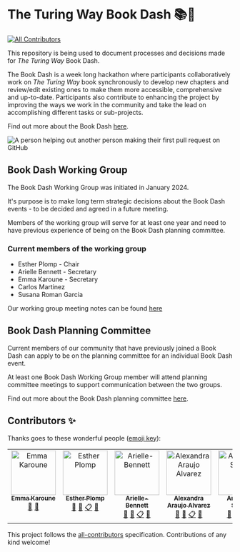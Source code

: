 # The Turing Way Book Dash 📚💨
<!-- ALL-CONTRIBUTORS-BADGE:START - Do not remove or modify this section -->
[![All Contributors](https://img.shields.io/badge/all_contributors-5-orange.svg?style=flat-square)](#contributors-)
<!-- ALL-CONTRIBUTORS-BADGE:END -->

This repository is being used to document processes and decisions made for *The Turing Way* Book Dash.

The Book Dash is a week long hackathon where participants collaboratively work on *The Turing Way* book synchronously to develop new chapters and review/edit existing ones to make them more accessible, comprehensive and up-to-date. 
Participants also contribute to enhancing the project by improving the ways we work in the community and take the lead on accomplishing different tasks or sub-projects.

Find out more about the Book Dash [here](https://the-turing-way.netlify.app/community-handbook/bookdash).

![A person helping out another person making their first pull request on GitHub](https://github.com/the-turing-way/bookdash/blob/main/first-pull-request.svg "First pull request")

## Book Dash Working Group

The Book Dash Working Group was initiated in January 2024. 

It's purpose is to make long term strategic decisions about the Book Dash events - to be decided and agreed in a future meeting.

Members of the working group will serve for at least one year and need to have previous experience of being on the Book Dash planning committee.

### Current members of the working group

* Esther Plomp - Chair
* Arielle Bennett - Secretary
* Emma Karoune - Secretary
* Carlos Martinez
* Susana Roman Garcia

Our working group meeting notes can be found [here](https://github.com/the-turing-way/bookdash/wg-meeting-notes)

## Book Dash Planning Committee
Current members of our community that have previously joined a Book Dash can apply to be on the planning committee for an individual Book Dash event.

At least one Book Dash Working Group member will attend planning committee meetings to support communication between the two groups.

Find out more about the Book Dash planning committee [here](https://the-turing-way.netlify.app/community-handbook/bookdash/bookdash-selection).



## Contributors ✨

Thanks goes to these wonderful people ([emoji key](https://allcontributors.org/docs/en/emoji-key)):

<!-- ALL-CONTRIBUTORS-LIST:START - Do not remove or modify this section -->
<!-- prettier-ignore-start -->
<!-- markdownlint-disable -->
<table>
  <tbody>
    <tr>
      <td align="center" valign="top" width="14.28%"><a href="https://github.com/EKaroune"><img src="https://avatars.githubusercontent.com/u/58147174?v=4?s=100" width="100px;" alt="Emma Karoune"/><br /><sub><b>Emma Karoune</b></sub></a><br /><a href="https://github.com/the-turing-way/bookdash/commits?author=EKaroune" title="Documentation">📖</a> <a href="#ideas-EKaroune" title="Ideas, Planning, & Feedback">🤔</a></td>
      <td align="center" valign="top" width="14.28%"><a href="https://github.com/EstherPlomp"><img src="https://avatars.githubusercontent.com/u/46314469?v=4?s=100" width="100px;" alt="Esther Plomp"/><br /><sub><b>Esther Plomp</b></sub></a><br /><a href="#ideas-EstherPlomp" title="Ideas, Planning, & Feedback">🤔</a> <a href="https://github.com/the-turing-way/bookdash/commits?author=EstherPlomp" title="Documentation">📖</a> <a href="#eventOrganizing-EstherPlomp" title="Event Organizing">📋</a> <a href="https://github.com/the-turing-way/bookdash/pulls?q=is%3Apr+reviewed-by%3AEstherPlomp" title="Reviewed Pull Requests">👀</a></td>
      <td align="center" valign="top" width="14.28%"><a href="https://github.com/Arielle-Bennett"><img src="https://avatars.githubusercontent.com/u/74651964?v=4?s=100" width="100px;" alt="Arielle-Bennett"/><br /><sub><b>Arielle-Bennett</b></sub></a><br /><a href="https://github.com/the-turing-way/bookdash/commits?author=Arielle-Bennett" title="Documentation">📖</a> <a href="#ideas-Arielle-Bennett" title="Ideas, Planning, & Feedback">🤔</a> <a href="#eventOrganizing-Arielle-Bennett" title="Event Organizing">📋</a> <a href="https://github.com/the-turing-way/bookdash/pulls?q=is%3Apr+reviewed-by%3AArielle-Bennett" title="Reviewed Pull Requests">👀</a></td>
      <td align="center" valign="top" width="14.28%"><a href="https://github.com/AlexandraAAJ"><img src="https://avatars.githubusercontent.com/u/124181438?v=4?s=100" width="100px;" alt="Alexandra Araujo Alvarez"/><br /><sub><b>Alexandra Araujo Alvarez</b></sub></a><br /><a href="https://github.com/the-turing-way/bookdash/commits?author=AlexandraAAJ" title="Documentation">📖</a> <a href="#ideas-AlexandraAAJ" title="Ideas, Planning, & Feedback">🤔</a> <a href="#eventOrganizing-AlexandraAAJ" title="Event Organizing">📋</a> <a href="https://github.com/the-turing-way/bookdash/pulls?q=is%3Apr+reviewed-by%3AAlexandraAAJ" title="Reviewed Pull Requests">👀</a></td>
      <td align="center" valign="top" width="14.28%"><a href="http://www.aleesteele.com"><img src="https://avatars.githubusercontent.com/u/18509789?v=4?s=100" width="100px;" alt="Anne Lee Steele"/><br /><sub><b>Anne Lee Steele</b></sub></a><br /><a href="https://github.com/the-turing-way/bookdash/commits?author=aleesteele" title="Documentation">📖</a> <a href="#ideas-aleesteele" title="Ideas, Planning, & Feedback">🤔</a> <a href="#eventOrganizing-aleesteele" title="Event Organizing">📋</a> <a href="https://github.com/the-turing-way/bookdash/pulls?q=is%3Apr+reviewed-by%3Aaleesteele" title="Reviewed Pull Requests">👀</a></td>
    </tr>
  </tbody>
</table>

<!-- markdownlint-restore -->
<!-- prettier-ignore-end -->

<!-- ALL-CONTRIBUTORS-LIST:END -->

This project follows the [all-contributors](https://github.com/all-contributors/all-contributors) specification. Contributions of any kind welcome!